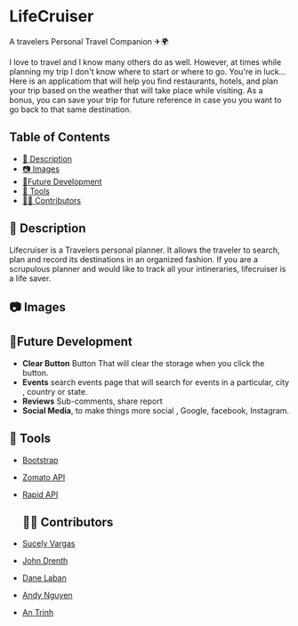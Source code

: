# LifeCruiser
A travelers Personal Travel Companion ✈🌍

I love to travel and I know many others do as well. However, at times while planning my trip I don't know where to start or where to go. You're in luck... Here is an applicatiom that will help you find restaurants, hotels, and plan your trip based on the weather that will take place while visiting. As a bonus, you can save your trip for future reference in case you you want to go back to that same destination. 

## Table of Contents

  - [📝 Description](#-description)
  - [📷  Images](#--images)
  - [🔮Future Development](#future-development)
  - [🔨 Tools](#Tools)
  - [👩👨 Contributors](#contributors)



## 📝 Description
Lifecruiser is a Travelers personal planner. It allows the traveler to search, plan and record its destinations in an organized fashion. If you are a scrupulous planner and would like to track all your intineraries, lifecruiser is a life saver.



## 📷  Images



## 🔮Future Development
* **Clear Button** Button That will clear the storage when you click the button. 
* **Events**  search events page that will search for events in a particular, city , country or state.
* **Reviews** Sub-comments, share report
* **Social Media**, to make things more social , Google, facebook, Instagram.



## 🔨 Tools
* [Bootstrap](https://getbootstrap.com)
* [Zomato API](https://developers.zomato.com)
* [Rapid API](https://rapidapi.com)



  
  
  
  ## 👩👨 Contributors
* [Sucely Vargas](https://github.com/Lolasmom)

* [John Drenth](https://github.com/jrdrenth)

* [Dane Laban](https://github.com)

* [Andy Nguyen](https://github.com)

* [An Trinh](https://github.com)
